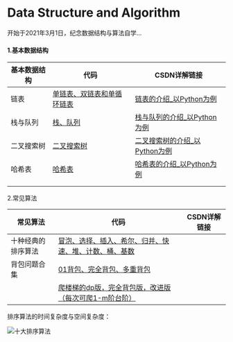 # Data Structure and Algorithm
开始于2021年3月1日，纪念数据结构与算法自学...

#### 1.基本数据结构

| 基本数据结构 | 代码                                                         | CSDN详解链接                                                 |
| ------------ | ------------------------------------------------------------ | ------------------------------------------------------------ |
| 链表         | [单链表、双链表和单循环链表](https://github.com/hongkong9771/Data-Structure-and-Algorithm/tree/main/Code/Link%20List) | [链表的介绍_以Python为例](https://blog.csdn.net/qq_41447478/article/details/114536378) |
| 栈与队列     | [栈、队列](https://github.com/hongkong9771/Data-Structure-and-Algorithm/tree/main/Code/Stack_Queue) | [栈与队列的介绍_以Python为例](https://blog.csdn.net/qq_41447478/article/details/115179085) |
| 二叉搜索树   | [二叉搜索树](https://github.com/hongkong9771/Data-Structure-and-Algorithm/tree/main/Code/Binary%20Search%20Tree) | [二叉搜索树的介绍_以Python为例](https://blog.csdn.net/qq_41447478/article/details/115793446) |
| 哈希表       | [哈希表](https://github.com/hongkong9771/Data-Structure-and-Algorithm/tree/main/Code/Hash%20Table) | [哈希表的介绍_以Python为例](https://blog.csdn.net/qq_41447478/article/details/117232016) |
|              |                                                              |                                                              |
|              |                                                              |                                                              |



2.常见算法

| 常见算法           | 代码                                                         | CSDN详解链接 |
| ------------------ | ------------------------------------------------------------ | ------------ |
| 十种经典的排序算法 | [冒泡、选择、插入、希尔、归并、快速、堆、计数、桶、基数](https://github.com/hongkong9771/Data-Structure-and-Algorithm/blob/main/Code/Ten%20Sort/whk_sort.py) |              |
| 背包问题合集       | [01背包、完全背包、多重背包](https://github.com/hongkong9771/Data-Structure-and-Algorithm/tree/main/Code/Pack%20Problem) |              |
|                    | [爬楼梯的dp版，完全背包版，改进版（每次可爬1-m阶台阶）](https://github.com/hongkong9771/Data-Structure-and-Algorithm/tree/main/Code/Pack%20Problem/Climbing%20Stairs) |              |



排序算法的时间复杂度与空间复杂度：

![十大排序算法](https://gitee.com/hongkong9771/others/raw/master/%E7%AC%94%E8%AF%95%E5%86%85%E5%AE%B9%E6%96%87%E4%BB%B6%E5%A4%B9/%E5%8D%81%E5%A4%A7%E6%8E%92%E5%BA%8F%E7%AE%97%E6%B3%95.png)



